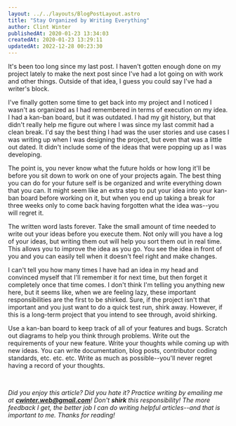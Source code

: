 ```yaml
---
layout: ../../layouts/BlogPostLayout.astro
title: "Stay Organized by Writing Everything"
author: Clint Winter
publishedAt: 2020-01-23 13:34:03
createdAt: 2020-01-23 13:29:11
updatedAt: 2022-12-28 00:23:30
---
```


It's been too long since my last post. I haven't gotten enough done on my project lately to make the next post since I've had a lot going on with work and other things. Outside of that idea, I guess you could say I've had a writer's block.

I've finally gotten some time to get back into my project and I noticed I wasn't as organized as I had remembered in terms of execution on my idea. I had a kan-ban board, but it was outdated. I had my git history, but that didn't really help me figure out where I was since my last commit had a clean break. I'd say the best thing I had was the user stories and use cases I was writing up when I was designing the project, but even that was a little out dated. It didn't include some of the ideas that were popping up as I was developing.

The point is, you never know what the future holds or how long it'll be before you sit down to work on one of your projects again. The best thing you can do for your future self is be organized and write everything down that you can. It might seem like an extra step to put your idea into your kan-ban board before working on it, but when you end up taking a break for three weeks only to come back having forgotten what the idea was--you will regret it.

The written word lasts forever. Take the small amount of time needed to write out your ideas before you execute them. Not only will you have a log of your ideas, but writing them out will help you sort them out in real time. This allows you to improve the idea as you go. You see the idea in front of you and you can easily tell when it doesn't feel right and make changes. 

I can't tell you how many times I have had an idea in my head and convinced myself that I'll remember it for next time, but then forget it completely once that time comes. I don't think I'm telling you anything new here, but it seems like, when we are feeling lazy, these important responsibilities are the first to be shirked. Sure, if the project isn't that important and you just want to do a quick test run, shirk away. However, if this is a long-term project that you intend to see through, avoid shirking.

Use a kan-ban board to keep track of all of your features and bugs. Scratch out diagrams to help you think through problems. Write out the requirements of your new feature. Write your thoughts while coming up with new ideas. You can write documentation, blog posts, contributor coding standards, etc. etc. etc. Write as much as possible--you'll never regret having a record of your thoughts.

&nbsp;

*Did you enjoy this article? Did you hate it? Practice writing by emailing me at **cwinter.web@gmail.com**! Don't **shirk** this responsibility! The more feedback I get, the better job I can do writing helpful articles--and that is important to me. Thanks for reading!*
